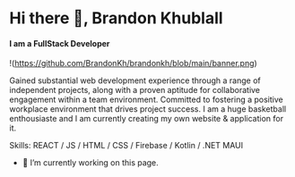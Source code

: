 # Hi there 👋, Brandon Khublall
#### I am a FullStack Developer
!(https://github.com/BrandonKh/brandonkh/blob/main/banner.png)

Gained substantial web development experience through a range of independent projects, along with a proven aptitude for collaborative engagement within a team environment. Committed to fostering a positive workplace environment that drives project success. I am a huge basketball enthousiaste and I am currently creating my own website & application for it.


Skills: REACT / JS / HTML / CSS / Firebase / Kotlin / .NET MAUI

- 🔭 I’m currently working on this page. 






